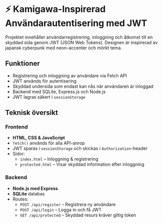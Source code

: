 # ⚡ Kamigawa-Inspirerad Användarautentisering med JWT

Projektet innehåller användarregistrering, inloggning och åtkomst till en skyddad sida genom JWT (JSON Web Tokens). Designen är inspirerad av japansk cyberpunk med neon-accenter och mörkt tema.

## Funktioner

- Registrering och inloggning av användare via Fetch API
- JWT används för autentisering
- Skyddad undersida som endast kan nås när användaren är inloggad
- Backend med SQLite, Express.js och Node.js
- JWT lagras säkert i `sessionStorage`

## Teknisk översikt

### Frontend

- **HTML, CSS & JavaScript**
- `fetch()` används för alla API-anrop
- JWT sparas i `sessionStorage` och skickas i `Authorization`-header
- Sidor:
  - `index.html` – Inloggning & registrering
  - `protected.html` – Visar skyddad information efter inloggning

### Backend

- **Node.js med Express**
- **SQLite** databas
- Routes:
  - `POST /api/register` – Registrera ny användare
  - `POST /api/login` – Logga in och få JWT
  - `GET /api/protected` – Skyddad resurs kräver giltig token
